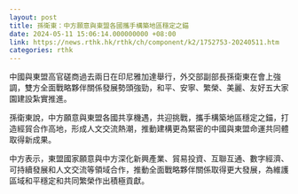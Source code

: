 ```yaml
---
layout: post
title: 孫衛東：中方願意與東盟各國攜手構築地區穩定之錨
date: 2024-05-11 15:06:14.000000000 +08:00
link: https://news.rthk.hk/rthk/ch/component/k2/1752753-20240511.htm
categories: rthk
---
```


中國與東盟高官磋商過去兩日在印尼雅加達舉行，外交部副部長孫衛東在會上強調，雙方全面戰略夥伴關係發展勢頭強勁，和平、安寧、繁榮、美麗、友好五大家園建設紮實推進。

孫衛東說，中方願意與東盟各國共享機遇，共迎挑戰，攜手構築地區穩定之錨，打造經貿合作高地，形成人文交流熱潮，推動建構更為緊密的中國與東盟命運共同體取得新成果。

中方表示，東盟國家願意與中方深化新興產業、貿易投資、互聯互通、數字經濟、可持續發展和人文交流等領域合作，推動全面戰略夥伴關係取得更大發展，為維護區域和平穩定和共同繁榮作出積極貢獻。
